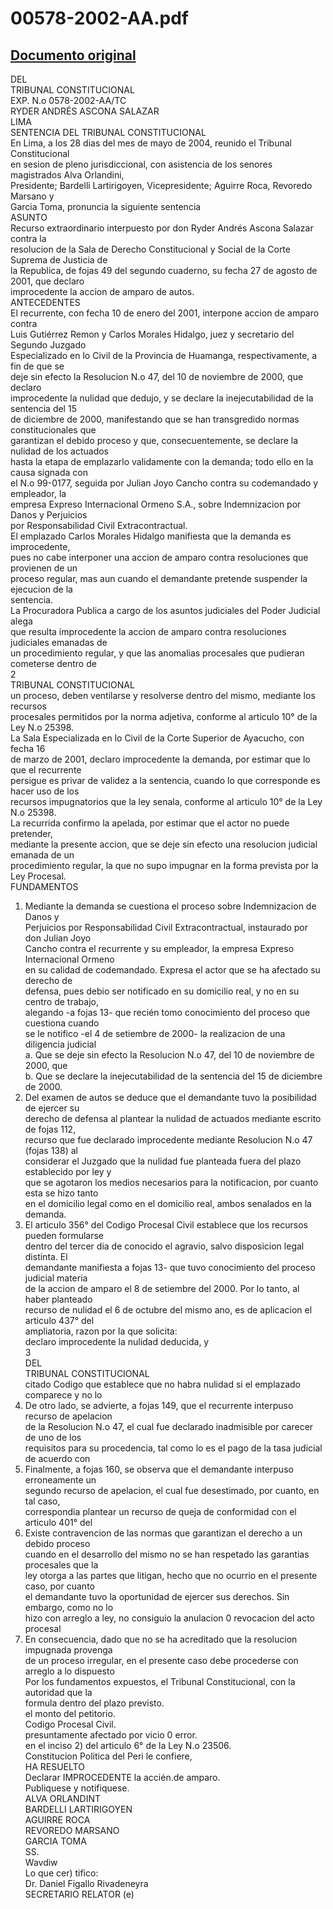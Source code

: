 
00578-2002-AA.pdf
=================
  
[Documento original](https://tc.gob.pe/jurisprudencia/2004/00578-2002-AA.pdf)  
---  
DEL  
TRIBUNAL CONSTITUCIONAL  
EXP. N.o 0578-2002-AA/TC  
RYDER ANDRÉS ASCONA SALAZAR  
LIMA  
SENTENCIA DEL TRIBUNAL CONSTITUCIONAL  
En Lima, a los 28 dias del mes de mayo de 2004, reunido el Tribunal Constitucional  
en sesion de pleno jurisdiccional, con asistencia de los senores magistrados Alva Orlandini,  
Presidente; Bardelli Lartirigoyen, Vicepresidente; Aguirre Roca, Revoredo Marsano y  
Garcia Toma, pronuncia la siguiente sentencia  
ASUNTO  
Recurso extraordinario interpuesto por don Ryder Andrés Ascona Salazar contra la  
resolucion de la Sala de Derecho Constitucional y Social de la Corte Suprema de Justicia de  
la Republica, de fojas 49 del segundo cuaderno, su fecha 27 de agosto de 2001, que declaro  
improcedente la accion de amparo de autos.  
ANTECEDENTES  
El recurrente, con fecha 10 de enero del 2001, interpone accion de amparo contra  
Luis Gutiérrez Remon y Carlos Morales Hidalgo, juez y secretario del Segundo Juzgado  
Especializado en lo Civil de la Provincia de Huamanga, respectivamente, a fin de que se  
deje sin efecto la Resolucion N.o 47, del 10 de noviembre de 2000, que declaro  
improcedente la nulidad que dedujo, y se declare la inejecutabilidad de la sentencia del 15  
de diciembre de 2000, manifestando que se han transgredido normas constitucionales que  
garantizan el debido proceso y que, consecuentemente, se declare la nulidad de los actuados  
hasta la etapa de emplazarlo validamente con la demanda; todo ello en la causa signada con  
el N.o 99-0177, seguida por Julian Joyo Cancho contra su codemandado y empleador, la  
empresa Expreso Internacional Ormeno S.A., sobre Indemnizacion por Danos y Perjuicios  
por Responsabilidad Civil Extracontractual.  
El emplazado Carlos Morales Hidalgo manifiesta que la demanda es improcedente,  
pues no cabe interponer una accion de amparo contra resoluciones que provienen de un  
proceso regular, mas aun cuando el demandante pretende suspender la ejecucion de la  
sentencia.  
La Procuradora Publica a cargo de los asuntos judiciales del Poder Judicial alega  
que resulta improcedente la accion de amparo contra resoluciones judiciales emanadas de  
un procedimiento regular, y que las anomalias procesales que pudieran cometerse dentro de  
2  
TRIBUNAL CONSTITUCIONAL  
un proceso, deben ventilarse y resolverse dentro del mismo, mediante los recursos  
procesales permitidos por la norma adjetiva, conforme al articulo 10° de la Ley N.o 25398.  
La Sala Especializada en lo Civil de la Corte Superior de Ayacucho, con fecha 16  
de marzo de 2001, declaro improcedente la demanda, por estimar que lo que el recurrente  
persigue es privar de validez a la sentencia, cuando lo que corresponde es hacer uso de los  
recursos impugnatorios que la ley senala, conforme al articulo 10° de la Ley N.o 25398.  
La recurrida confirmo la apelada, por estimar que el actor no puede pretender,  
mediante la presente accion, que se deje sin efecto una resolucion judicial emanada de un  
procedimiento regular, la que no supo impugnar en la forma prevista por la Ley Procesal.  
FUNDAMENTOS  
1. Mediante la demanda se cuestiona el proceso sobre Indemnizacion de Danos y  
Perjuicios por Responsabilidad Civil Extracontractual, instaurado por don Julian Joyo  
Cancho contra el recurrente y su empleador, la empresa Expreso Internacional Ormeno  
en su calidad de codemandado. Expresa el actor que se ha afectado su derecho de  
defensa, pues debio ser notificado en su domicilio real, y no en su centro de trabajo,  
alegando -a fojas 13- que recién tomo conocimiento del proceso que cuestiona cuando  
se le notifico -el 4 de setiembre de 2000- la realizacion de una diligencia judicial  
a. Que se deje sin efecto la Resolucion N.o 47, del 10 de noviembre de 2000, que  
b. Que se declare la inejecutabilidad de la sentencia del 15 de diciembre de 2000.  
2. Del examen de autos se deduce que el demandante tuvo la posibilidad de ejercer su  
derecho de defensa al plantear la nulidad de actuados mediante escrito de fojas 112,  
recurso que fue declarado improcedente mediante Resolucion N.o 47 (fojas 138) al  
considerar el Juzgado que la nulidad fue planteada fuera del plazo establecido por ley y  
que se agotaron los medios necesarios para la notificacion, por cuanto esta se hizo tanto  
en el domicilio legal como en el domicilio real, ambos senalados en la demanda.  
3. El articulo 356° del Codigo Procesal Civil establece que los recursos pueden formularse  
dentro del tercer dia de conocido el agravio, salvo disposicion legal distinta. El  
demandante manifiesta a fojas 13- que tuvo conocimiento del proceso judicial materia  
de la accion de amparo el 8 de setiembre del 2000. Por lo tanto, al haber planteado  
recurso de nulidad el 6 de octubre del mismo ano, es de aplicacion el articulo 437° del  
ampliatoria, razon por la que solicita:  
declaro improcedente la nulidad deducida, y  
3  
DEL  
TRIBUNAL CONSTITUCIONAL  
citado Codigo que establece que no habra nulidad si el emplazado comparece y no lo  
4. De otro lado, se advierte, a fojas 149, que el recurrente interpuso recurso de apelacion  
de la Resolucion N.o 47, el cual fue declarado inadmisible por carecer de uno de los  
requisitos para su procedencia, tal como lo es el pago de la tasa judicial de acuerdo con  
5. Finalmente, a fojas 160, se observa que el demandante interpuso erroneamente un  
segundo recurso de apelacion, el cual fue desestimado, por cuanto, en tal caso,  
correspondia plantear un recurso de queja de conformidad con el articulo 401° del  
6. Existe contravencion de las normas que garantizan el derecho a un debido proceso  
cuando en el desarrollo del mismo no se han respetado las garantias procesales que la  
ley otorga a las partes que litigan, hecho que no ocurrio en el presente caso, por cuanto  
el demandante tuvo la oportunidad de ejercer sus derechos. Sin embargo, como no lo  
hizo con arreglo a ley, no consiguio la anulacion 0 revocacion del acto procesal  
7. En consecuencia, dado que no se ha acreditado que la resolucion impugnada provenga  
de un proceso irregular, en el presente caso debe procederse con arreglo a lo dispuesto  
Por los fundamentos expuestos, el Tribunal Constitucional, con la autoridad que la  
formula dentro del plazo previsto.  
el monto del petitorio.  
Codigo Procesal Civil.  
presuntamente afectado por vicio 0 error.  
en el inciso 2) del articulo 6° de la Ley N.o 23506.  
Constitucion Politica del Peri le confiere,  
HA RESUELTO  
Declarar IMPROCEDENTE la accién.de amparo.  
Publiquese y notifiquese.  
ALVA ORLANDINT  
BARDELLI LARTIRIGOYEN  
AGUIRRE ROCA  
REVOREDO MARSANO  
GARCIA TOMA  
SS.  
Wavdiw  
Lo que cer) tifico:  
Dr. Daniel Figallo Rivadeneyra  
SECRETARIO RELATOR (e)